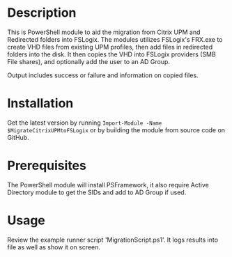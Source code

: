 ﻿# Description

This is PowerShell module to aid the migration from Citrix UPM and Redirected folders into FSLogix.
The modules utilizes FSLogix's FRX.exe to create VHD files from existing UPM profiles, then add files in redirected folders into the disk.
It then copies the VHD into FSLogix providers (SMB File shares), and optionally add the user to an AD Group.

Output includes success or failure and information on copied files.

# Installation
Get the latest version by running `Import-Module -Name $MigrateCitrixUPMtoFSLogix` or by building the module from source code on GitHub.

# Prerequisites
The PowerShell module will install PSFramework, it also require Active Directory module to get the SIDs and add to AD Group if used.

# Usage
Review the example runner script 'MigrationScript.ps1'. It logs results into file as well as show it on screen.
